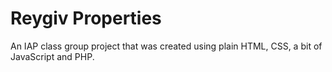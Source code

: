 # Reygiv Properties

An IAP class group project that was created using plain HTML, CSS, a bit of JavaScript and PHP.
